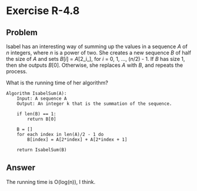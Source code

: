 # Exercise R-4.8

## Problem

Isabel has an interesting way of summing up the values in a sequence _A_ of _n_
integers, where _n_ is a power of two. She creates a new sequence _B_ of half
the size of _A_ and sets _B_\[_i_\] = _A_\[2_i_\], for _i_ = 0, 1, ..., (_n_/2)
\- 1. If _B_ has size 1, then she outputs _B_\[0\]. Otherwise, she replaces _A_
with _B_, and repeats the process.

What is the running time of her algorithm?

```
Algorithm IsabelSum(A):
    Input: A sequence A
    Output: An integer k that is the summation of the sequence.

    if len(B) == 1:
        return B[0]

    B = []
    for each index in len(A)/2 - 1 do
        B[index] = A[2*index] + A[2*index + 1]

    return IsabelSum(B)
```

## Answer

The running time is O(log(n)), I think.
